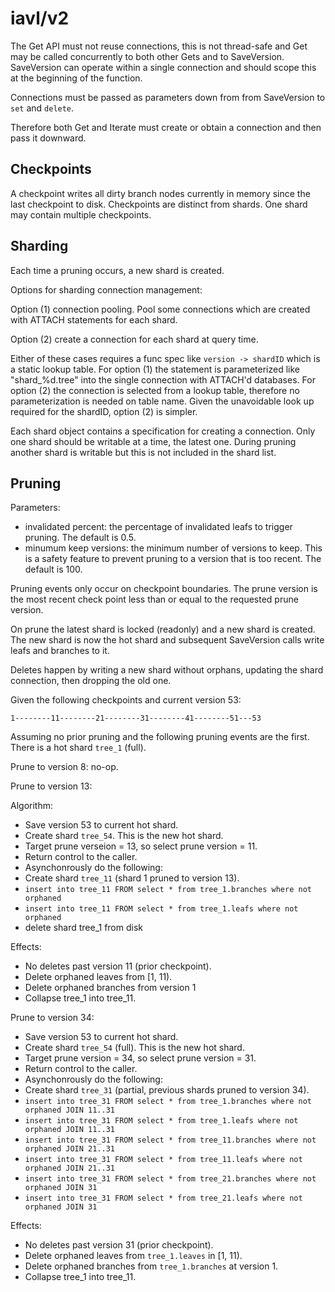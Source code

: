 # iavl/v2

The Get API must not reuse connections, this is not thread-safe and Get may be called
concurrently to both other Gets and to SaveVersion.  SaveVersion can operate within a single
connection and should scope this at the beginning of the function.

Connections must be passed as parameters down from from SaveVersion to `set` and `delete`.

Therefore both Get and Iterate must create or obtain a connection and then pass it downward.

## Checkpoints

A checkpoint writes all dirty branch nodes currently in memory since the last checkpoint to
disk. Checkpoints are distinct from shards.  One shard may contain multiple checkpoints.  

## Sharding

Each time a pruning occurs, a new shard is created.  

Options for sharding connection management:

Option (1) connection pooling.  Pool some connections which are created with ATTACH statements
for each shard.

Option (2) create a connection for each shard at query time.

Either of these cases requires a func spec like `version -> shardID` which is a static lookup
table.  For option (1) the statement is parameterized like "shard_%d.tree" into the single
connection with ATTACH'd databases.  For option (2) the connection is selected from a lookup
table, therefore no parameterization is needed on table name.  Given the unavoidable look up
required for the shardID, option (2) is simpler.

Each shard object contains a specification for creating a connection. Only one shard should be
writable at a time, the latest one.  During pruning another shard is writable but this is not
included in the shard list.

## Pruning

Parameters:

- invalidated percent: the percentage of invalidated leafs to trigger pruning.  The default is
  0.5.
- minumum keep versions: the minimum number of versions to keep.  This is a safety feature to
  prevent pruning to a version that is too recent.  The default is 100.

Pruning events only occur on checkpoint boundaries.  The prune version is the most recent
check point less than or equal to the requested prune version.

On prune the latest shard is locked (readonly) and a new shard is created.  The new shard is now
the hot shard and subsequent SaveVersion calls write leafs and branches to it.

Deletes happen by writing a new shard without orphans, updating the shard connection, then
dropping the old one.

Given the following checkpoints and current version 53:

```text
1--------11--------21--------31--------41--------51---53
```

Assuming no prior pruning and the following pruning events are the first.
There is a hot shard `tree_1` (full).

Prune to version 8: no-op.

Prune to version 13:  

Algorithm:

- Save version 53 to current hot shard.
- Create shard `tree_54`. This is the new hot shard.
- Target prune verseion = 13, so select prune version = 11.
- Return control to the caller.
- Asynchonrously do the following:
- Create shard `tree_11` (shard 1 pruned to version 13).
- `insert into tree_11 FROM select * from tree_1.branches where not orphaned`
- `insert into tree_11 FROM select * from tree_1.leafs where not orphaned`
- delete shard tree_1 from disk

Effects:

- No deletes past version 11 (prior checkpoint).
- Delete orphaned leaves from [1, 11).
- Delete orphaned branches from version 1
- Collapse tree_1 into tree_11.

Prune to version 34:

- Save version 53 to current hot shard.
- Create shard `tree_54` (full). This is the new hot shard.
- Target prune version = 34, so select prune version = 31.
- Return control to the caller.
- Asynchonrously do the following:
- Create shard `tree_31` (partial, previous shards pruned to version 34).
- `insert into tree_31 FROM select * from tree_1.branches where not orphaned JOIN 11..31`
- `insert into tree_31 FROM select * from tree_1.leafs where not orphaned JOIN 11..31`
- `insert into tree_31 FROM select * from tree_11.branches where not orphaned JOIN 21..31`
- `insert into tree_31 FROM select * from tree_11.leafs where not orphaned JOIN 21..31`
- `insert into tree_31 FROM select * from tree_21.branches where not orphaned JOIN 31`
- `insert into tree_31 FROM select * from tree_21.leafs where not orphaned JOIN 31`

Effects:

- No deletes past version 31 (prior checkpoint).
- Delete orphaned leaves from `tree_1.leaves` in [1, 11).
- Delete orphaned branches from `tree_1.branches` at version 1.
- Collapse tree_1 into tree_11.
